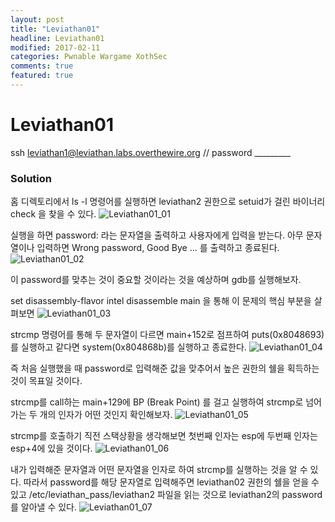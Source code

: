 ```yaml
---
layout: post
title: "Leviathan01"
headline: Leviathan01
modified: 2017-02-11
categories: Pwnable Wargame XothSec
comments: true
featured: true
---
```


# Leviathan01
ssh leviathan1@leviathan.labs.overthewire.org // password _________

### Solution
홈 디렉토리에서 ls -l 명령어를 실행하면 leviathan2 권한으로 setuid가 걸린 바이너리 check 을 찾을 수 있다.
![Leviathan01_01](http://i.imgur.com/aY2dnTm.png)

실행을 하면 password: 라는 문자열을 출력하고 사용자에게 입력을 받는다. 아무 문자열이나 입력하면 Wrong password, Good Bye ... 를 출력하고 종료된다.
![Leviathan01_02](http://i.imgur.com/BKnMUOS.png)

이 password를 맞추는 것이 중요할 것이라는 것을 예상하며 gdb를 실행해보자.

set disassembly-flavor intel
disassemble main
을 통해 이 문제의 핵심 부분을 살펴보면
![Leviathan01_03](http://i.imgur.com/9tnxolM.png)

strcmp 명령어를 통해 두 문자열이 다르면 main+152로 점프하여 puts(0x8048693)를 실행하고 같다면 system(0x804868b)를 실행하고 종료한다.
![Leviathan01_04](http://i.imgur.com/cV0bGT0.png)

즉 처음 실행했을 때 password로 입력해준 값을 맞추어서 높은 권한의 쉘을 획득하는 것이 목표일 것이다.

strcmp를 call하는 main+129에 BP (Break Point) 를 걸고 실행하여 strcmp로 넘어가는 두 개의 인자가 어떤 것인지 확인해보자.
![Leviathan01_05](http://i.imgur.com/EfnR1uY.png)

strcmp를 호출하기 직전 스택상황을 생각해보면 첫번째 인자는 esp에 두번째 인자는 esp+4에 있을 것이다.
![Leviathan01_06](http://i.imgur.com/uCHQeJV.png)

내가 입력해준 문자열과 어떤 문자열을 인자로 하여 strcmp를 실행하는 것을 알 수 있다. 따라서 password를 해당 문자열로 입력해주면 leviathan02 권한의 쉘을 얻을 수 있고 /etc/leviathan_pass/leviathan2 파일을 읽는 것으로 leviathan2의 password를 알아낼 수 있다.
![Leviathan01_07](http://i.imgur.com/bHpuLok.png)
